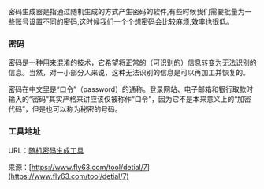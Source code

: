 密码生成器是指通过随机生成的方式产生密码的软件,有些时候我们需要批量为一些账号设置不同的密码,这时候我们一个个想密码会比较麻烦,效率也很低。 

### 密码
密码是一种用来混淆的技术，它希望将正常的（可识别的）信息转变为无法识别的信息。当然，对一小部分人来说，这种无法识别的信息是可以再加工并恢复的。

密码在中文里是“口令”（password）的通称。登录网站、电子邮箱和银行取款时输入的“密码”其实严格来讲应该仅被称作“口令”，因为它不是本来意义上的“加密代码”，但是也可以称为秘密的号码。  

### 工具地址
URL：[随机密码生成工具](https://www.fly63.com/tool/password/)

来源：[https://www.fly63.com/tool/detial/7](https://www.fly63.com/tool/detial/7)
